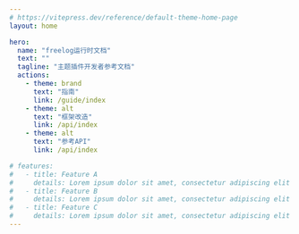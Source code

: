 ```yaml
---
# https://vitepress.dev/reference/default-theme-home-page
layout: home

hero:
  name: "freelog运行时文档"
  text: ""
  tagline: "主题插件开发者参考文档"
  actions:
    - theme: brand
      text: "指南"
      link: /guide/index
    - theme: alt
      text: "框架改造"
      link: /api/index
    - theme: alt
      text: "参考API"
      link: /api/index

# features:
#   - title: Feature A
#     details: Lorem ipsum dolor sit amet, consectetur adipiscing elit
#   - title: Feature B
#     details: Lorem ipsum dolor sit amet, consectetur adipiscing elit
#   - title: Feature C
#     details: Lorem ipsum dolor sit amet, consectetur adipiscing elit
---
```

